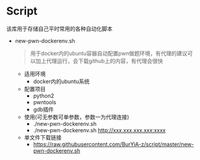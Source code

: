 # Script

该库用于存储自己平时常用的各种自动化脚本

- new-pwn-dockerenv.sh
    > 用于docker内的ubuntu容器自动配置pwn做题环境，有代理的建议可以加上代理运行，会下载github上的内容，有代理会很快
    - 适用环境 
        - docker内的ubuntu系统
    - 配置项目
        - python2
        - pwntools
        - gdb插件
    - 使用(可无参数可单参数，参数一为代理连接)
        - ./new-pwn-dockerenv.sh
        - ./new-pwn-dockerenv.sh http://xxx.xxx.xxx.xxx:xxxx
    - 单文件下载链接
        - https://raw.githubusercontent.com/BurYiA-z/script/master/new-pwn-dockerenv.sh
